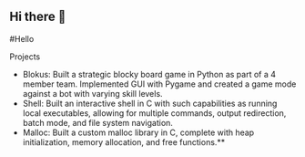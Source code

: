 ## Hi there 👋

#Hello

<!--

Here are some ideas to get you started:

- 🔭 I’m currently working on ...
- 🌱 I’m currently learning ...
- 👯 I’m looking to collaborate on ...
- 🤔 I’m looking for help with ...
- 💬 Ask me about ...
- 📫 How to reach me: ...
- 😄 Pronouns: ...
- ⚡ Fun fact: ...
-->

Projects
- Blokus: Built a strategic blocky board game in Python as part of a 4 member team. Implemented GUI with Pygame and created a game mode against a bot with varying skill levels. 
- Shell: Built an interactive shell in C with such capabilities as running local executables, allowing for multiple commands, output redirection, batch mode, and file system navigation.
- Malloc: Built a custom malloc library in C, complete with heap initialization, memory allocation, and free functions.**
